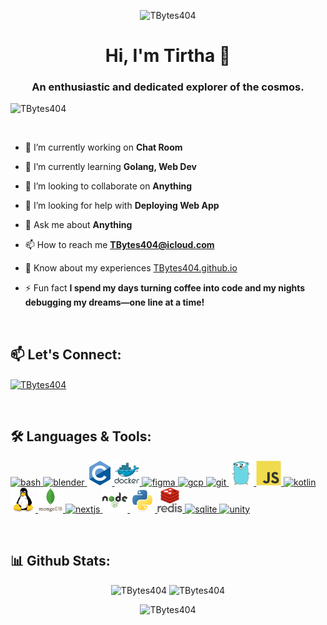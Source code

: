 <p align="center"><img src="/docs/assets/hero.gif" alt="TBytes404" /></p>


<h1 align="center">Hi, I'm Tirtha 👋</h1>
<h3 align="center">An enthusiastic and dedicated explorer of the cosmos.</h3>

<p align="left"> <img src="https://komarev.com/ghpvc/?username=tiraj&label=Profile%20views&color=0e75b6&style=flat" alt="TBytes404" /> </p>

&ensp;

- 🔭 I’m currently working on **Chat Room**

- 🌱 I’m currently learning **Golang, Web Dev**

- 👯 I’m looking to collaborate on **Anything**

- 🤝 I’m looking for help with **Deploying Web App**

- 💬 Ask me about **Anything**

- 📫 How to reach me **TBytes404@icloud.com**

- 📄 Know about my experiences [TBytes404.github.io](https://tbytes404.github.io)

- ⚡ Fun fact **I spend my days turning coffee into code and my nights debugging my dreams—one line at a time!**

&ensp;

<!-- ### Blogs posts -->
<!-- BLOG-POST-LIST:START -->
<!-- BLOG-POST-LIST:END -->

## 📫 Let's Connect:

<p align="left">
<a href="https://dev.to/tbytes404" target="blank"><img align="center" src="https://raw.githubusercontent.com/rahuldkjain/github-profile-readme-generator/master/src/images/icons/Social/devto.svg" alt="TBytes404" height="30" width="40" /></a>
</p>

&ensp;

## 🛠️ Languages & Tools:

<p align="left"> <a href="https://www.gnu.org/software/bash/" target="_blank" rel="noreferrer"> <img src="https://www.vectorlogo.zone/logos/gnu_bash/gnu_bash-icon.svg" alt="bash" width="40" height="40"/> </a> <a href="https://www.blender.org/" target="_blank" rel="noreferrer"> <img src="https://download.blender.org/branding/community/blender_community_badge_white.svg" alt="blender" width="40" height="40"/> </a> <a href="https://www.cprogramming.com/" target="_blank" rel="noreferrer"> <img src="https://raw.githubusercontent.com/devicons/devicon/master/icons/c/c-original.svg" alt="c" width="40" height="40"/> </a> <a href="https://www.docker.com/" target="_blank" rel="noreferrer"> <img src="https://raw.githubusercontent.com/devicons/devicon/master/icons/docker/docker-original-wordmark.svg" alt="docker" width="40" height="40"/> </a> <a href="https://www.figma.com/" target="_blank" rel="noreferrer"> <img src="https://www.vectorlogo.zone/logos/figma/figma-icon.svg" alt="figma" width="40" height="40"/> </a> <a href="https://cloud.google.com" target="_blank" rel="noreferrer"> <img src="https://www.vectorlogo.zone/logos/google_cloud/google_cloud-icon.svg" alt="gcp" width="40" height="40"/> </a> <a href="https://git-scm.com/" target="_blank" rel="noreferrer"> <img src="https://www.vectorlogo.zone/logos/git-scm/git-scm-icon.svg" alt="git" width="40" height="40"/> </a> <a href="https://golang.org" target="_blank" rel="noreferrer"> <img src="https://raw.githubusercontent.com/devicons/devicon/master/icons/go/go-original.svg" alt="go" width="40" height="40"/> </a> <a href="https://developer.mozilla.org/en-US/docs/Web/JavaScript" target="_blank" rel="noreferrer"> <img src="https://raw.githubusercontent.com/devicons/devicon/master/icons/javascript/javascript-original.svg" alt="javascript" width="40" height="40"/> </a> <a href="https://kotlinlang.org" target="_blank" rel="noreferrer"> <img src="https://www.vectorlogo.zone/logos/kotlinlang/kotlinlang-icon.svg" alt="kotlin" width="40" height="40"/> </a> <a href="https://www.linux.org/" target="_blank" rel="noreferrer"> <img src="https://raw.githubusercontent.com/devicons/devicon/master/icons/linux/linux-original.svg" alt="linux" width="40" height="40"/> </a> <a href="https://www.mongodb.com/" target="_blank" rel="noreferrer"> <img src="https://raw.githubusercontent.com/devicons/devicon/master/icons/mongodb/mongodb-original-wordmark.svg" alt="mongodb" width="40" height="40"/> </a> <a href="https://nextjs.org/" target="_blank" rel="noreferrer"> <img src="https://cdn.worldvectorlogo.com/logos/nextjs-2.svg" alt="nextjs" width="40" height="40"/> </a> <a href="https://nodejs.org" target="_blank" rel="noreferrer"> <img src="https://raw.githubusercontent.com/devicons/devicon/master/icons/nodejs/nodejs-original-wordmark.svg" alt="nodejs" width="40" height="40"/> </a> <a href="https://www.python.org" target="_blank" rel="noreferrer"> <img src="https://raw.githubusercontent.com/devicons/devicon/master/icons/python/python-original.svg" alt="python" width="40" height="40"/> </a> <a href="https://redis.io" target="_blank" rel="noreferrer"> <img src="https://raw.githubusercontent.com/devicons/devicon/master/icons/redis/redis-original-wordmark.svg" alt="redis" width="40" height="40"/> </a> <a href="https://www.sqlite.org/" target="_blank" rel="noreferrer"> <img src="https://www.vectorlogo.zone/logos/sqlite/sqlite-icon.svg" alt="sqlite" width="40" height="40"/> </a> <a href="https://unity.com/" target="_blank" rel="noreferrer"> <img src="https://www.vectorlogo.zone/logos/unity3d/unity3d-icon.svg" alt="unity" width="40" height="40"/> </a> </p>

&ensp;

## 📊 Github Stats:

<div align="center">
<img src="https://github-readme-stats.vercel.app/api/top-langs?username=TBytes404&order=1&hide_title=true&show_icons=true&bg_color=FFFFFF00&border_color=570182&icon_color=6F42C1&title_color=6F42C1&text_color=747474&layout=donut" alt="TBytes404" height="200" />

<img src="https://github-readme-stats.vercel.app/api?username=TBytes404&order=2&hide_title=true&show_icons=true&bg_color=FFFFFF00&border_color=570182&icon_color=6F42C1&title_color=6F42C1&text_color=747474&ring_color=570182&rank_icon=github&include_all_commits=true" alt="TBytes404" height="200" />
</div>

<p align="center"><img src="https://github-readme-streak-stats.herokuapp.com/?user=TBytes404&theme=shadow-purple" alt="TBytes404" height="250"/></p>
